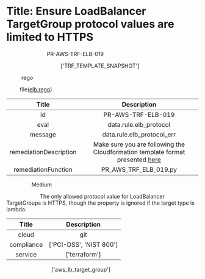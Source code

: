 



# Title: Ensure LoadBalancer TargetGroup protocol values are limited to HTTPS


***<font color="white">Master Test Id:</font>*** PR-AWS-TRF-ELB-019

***<font color="white">Master Snapshot Id:</font>*** ['TRF_TEMPLATE_SNAPSHOT']

***<font color="white">type:</font>*** rego

***<font color="white">rule:</font>*** file([elb.rego])  
  
  
  
  

|Title|Description|
| :---: | :---: |
|id|PR-AWS-TRF-ELB-019|
|eval|data.rule.elb_protocol|
|message|data.rule.elb_protocol_err|
|remediationDescription|Make sure you are following the Cloudformation template format presented <a href='https://registry.terraform.io/providers/hashicorp/aws/latest/docs/resources/lb_target_group' target='_blank'>here</a>|
|remediationFunction|PR_AWS_TRF_ELB_019.py|


***<font color="white">Severity:</font>*** Medium

***<font color="white">Description:</font>*** The only allowed protocol value for LoadBalancer TargetGroups is HTTPS, though the property is ignored if the target type is lambda.  
  
  

|Title|Description|
| :---: | :---: |
|cloud|git|
|compliance|['PCI-DSS', 'NIST 800']|
|service|['terraform']|


***<font color="white">Resource Types:</font>*** ['aws_lb_target_group']


[elb.rego]: https://github.com/prancer-io/prancer-compliance-test/tree/master/aws/terraform/elb.rego
